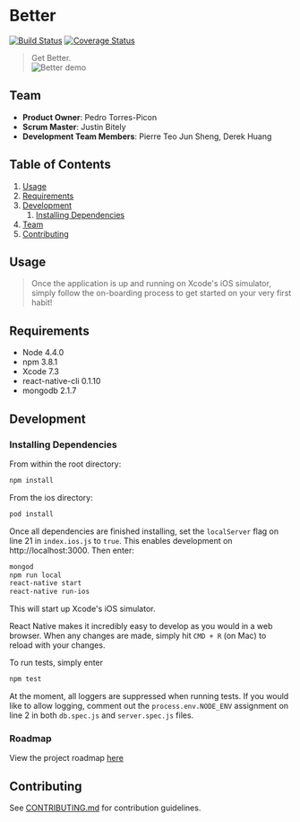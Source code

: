 # Better

[![Build Status](https://travis-ci.org/betterhabits/Better.svg?branch=master)](https://travis-ci.org/betterhabits/Better) [![Coverage Status](https://coveralls.io/repos/github/betterhabits/Better/badge.svg?branch=master)](https://coveralls.io/github/betterhabits/Better?branch=master)

> Get Better.  
![Better demo](https://cloud.githubusercontent.com/assets/13752714/15801337/c9b6feb4-2a5f-11e6-841a-6f8146c7c7a3.gif)

## Team

  - __Product Owner__: Pedro Torres-Picon
  - __Scrum Master__: Justin Bitely
  - __Development Team Members__: Pierre Teo Jun Sheng, Derek Huang

## Table of Contents

1. [Usage](#Usage)
1. [Requirements](#requirements)
1. [Development](#development)
    1. [Installing Dependencies](#installing-dependencies)
1. [Team](#team)
1. [Contributing](#contributing)

## Usage

> Once the application is up and running on Xcode's iOS simulator, simply follow the on-boarding process to get started on your very first habit!

## Requirements

- Node 4.4.0
- npm 3.8.1
- Xcode 7.3
- react-native-cli 0.1.10
- mongodb 2.1.7

## Development

### Installing Dependencies

From within the root directory:

```sh
npm install
```

From the ios directory:

```sh
pod install
```

Once all dependencies are finished installing, set the `localServer` flag on line 21 in `index.ios.js` to `true`. This enables development on http://localhost:3000. Then enter:

```sh
mongod
npm run local
react-native start
react-native run-ios
```
This will start up Xcode's iOS simulator.

React Native makes it incredibly easy to develop as you would in a web browser. When any changes are made, simply hit `CMD + R` (on Mac) to reload with your changes.

To run tests, simply enter

```sh
npm test
```
At the moment, all loggers are suppressed when running tests. If you would like to allow logging, comment out the `process.env.NODE_ENV` assignment on line 2 in both `db.spec.js` and `server.spec.js` files.

### Roadmap

View the project roadmap [here](https://github.com/hrr12-thundercats/thesis/issues)

## Contributing

See [CONTRIBUTING.md](CONTRIBUTING.md) for contribution guidelines.
